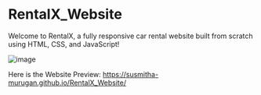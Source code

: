 # RentalX_Website
Welcome to RentalX, a fully responsive car rental website built from scratch using HTML, CSS, and JavaScript!

![image](https://github.com/user-attachments/assets/3ddbef5d-60f9-4da8-8175-8455003abe26)

Here is the Website Preview: https://susmitha-murugan.github.io/RentalX_Website/


